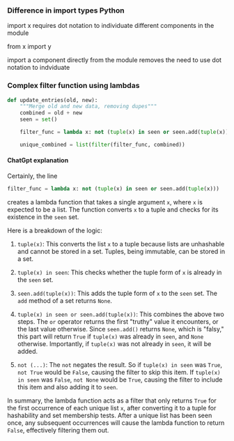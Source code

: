 ### Difference in import types Python

import x
requires dot notation to individuate different components in the module

from x import y

import a component directly from the module
removes the need to use dot notation to indviduate

### Complex filter function using lambdas

```py
def update_entries(old, new):
    """Merge old and new data, removing dupes"""
    combined = old + new
    seen = set()

    filter_func = lambda x: not (tuple(x) in seen or seen.add(tuple(x)))

    unique_combined = list(filter(filter_func, combined))
```

#### ChatGpt explanation

Certainly, the line

```python
filter_func = lambda x: not (tuple(x) in seen or seen.add(tuple(x)))
```

creates a lambda function that takes a single argument `x`, where `x` is expected to be a list. The function converts `x` to a tuple and checks for its existence in the `seen` set.

Here is a breakdown of the logic:

1. `tuple(x)`: This converts the list `x` to a tuple because lists are unhashable and cannot be stored in a set. Tuples, being immutable, can be stored in a set.

2. `tuple(x) in seen`: This checks whether the tuple form of `x` is already in the `seen` set.

3. `seen.add(tuple(x))`: This adds the tuple form of `x` to the `seen` set. The `add` method of a set returns `None`.

4. `tuple(x) in seen or seen.add(tuple(x))`: This combines the above two steps. The `or` operator returns the first "truthy" value it encounters, or the last value otherwise. Since `seen.add()` returns `None`, which is "falsy," this part will return `True` if `tuple(x)` was already in `seen`, and `None` otherwise. Importantly, if `tuple(x)` was not already in `seen`, it will be added.

5. `not (...)`: The `not` negates the result. So if `tuple(x) in seen` was `True`, `not True` would be `False`, causing the filter to skip this item. If `tuple(x) in seen` was `False`, `not None` would be `True`, causing the filter to include this item and also adding it to `seen`.

In summary, the lambda function acts as a filter that only returns `True` for the first occurrence of each unique list `x`, after converting it to a tuple for hashability and set membership tests. After a unique list has been seen once, any subsequent occurrences will cause the lambda function to return `False`, effectively filtering them out.
